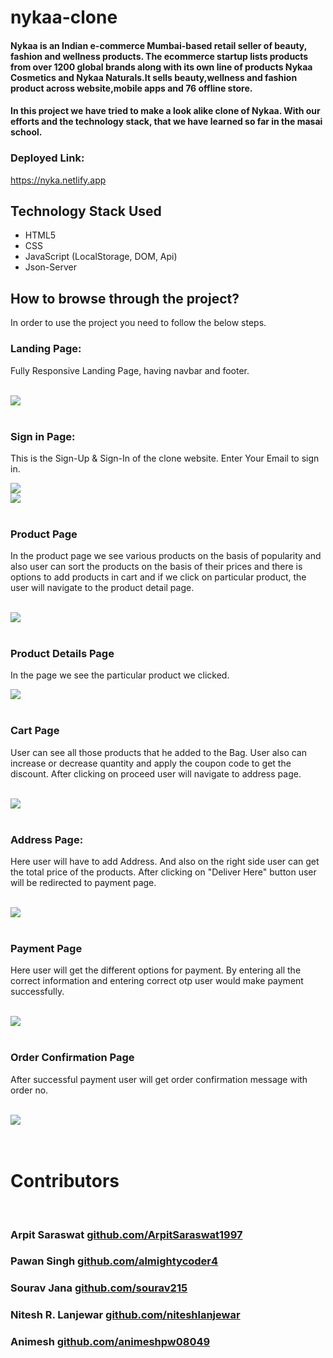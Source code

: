# nykaa-clone

#### Nykaa is an Indian e-commerce Mumbai-based retail seller of beauty, fashion and wellness products. The ecommerce startup lists products from over 1200 global brands along with its own line of products Nykaa Cosmetics and Nykaa Naturals.It sells beauty,wellness and fashion product across website,mobile apps and 76 offline store.

#### In this project we have tried to make a look alike clone of Nykaa. With our efforts and the technology stack, that we have learned so far in the masai school.


### Deployed Link:  
<a href="https://nyka.netlify.app/">https://nyka.netlify.app</a>

## Technology Stack Used
<ul>
<li>HTML5</li>
<li>CSS</li>
<li>JavaScript (LocalStorage, DOM, Api)</li>
<li>Json-Server</li>
</ul>

## How to browse through the project?
In order to use the project you need to follow the below steps.

### Landing Page:
Fully Responsive Landing Page, having navbar and footer.

<br/>
<img src="./img/nc_landing.png"/>
<br/><br/>

### Sign in Page:
This is the Sign-Up & Sign-In of the clone website. Enter Your Email to sign in.

<img src="./img/nc_signin.png"/>
<br/>
<img src="./img/nc_signup.png"/>
<br/>
<br/>

### Product Page
In the product page we see various products on the basis of popularity and also user can sort the products on the basis of their prices and there is options to add products in cart and if we click on particular product, the user will navigate to the product detail page.

<br/>
<img src="./img/nc_products.png"/>
<br/><br/>

### Product Details Page
In the page we see the particular product we clicked.


<img src="./img/nc_prodDetails.png"/>
<br/><br/>

### Cart Page
User can see all those products that he added to the Bag. User also can increase or decrease quantity and apply the coupon code to get the discount. After clicking on proceed user will navigate to address page.

<br/>
<img src="./img/nc_cart.png"/><br/><br/>

### Address Page:
Here user will have to add Address. And also on the right side user can get the total price of the products. After clicking on "Deliver Here"  button user will be redirected to payment page.

<br/>
<img src="./img/nc_address.png"/>
<br/><br/>

### Payment Page
Here user will get the different options for payment. By entering all the correct information and entering correct otp user would make payment successfully.

<br/>
<img src="./img/nc_payment.png">
<br/><br/>

### Order Confirmation Page
After successful payment user will get order confirmation message with order no.

<br/>
<img src="./img/nc_confirm.png"/>
<br/>
<br/>
<br/>

# Contributors
<br/>

### Arpit Saraswat <a href="https://github.com/ArpitSaraswat1997">github.com/ArpitSaraswat1997</a>
### Pawan Singh <a href="https://github.com/almightycoder4">github.com/almightycoder4</a>
### Sourav Jana <a href="https://github.com/sourav215">github.com/sourav215</a>
### Nitesh R. Lanjewar <a href="https://github.com/niteshlanjewar">github.com/niteshlanjewar</a>
### Animesh <a href="https://github.com/animeshpw08049">github.com/animeshpw08049</a>
